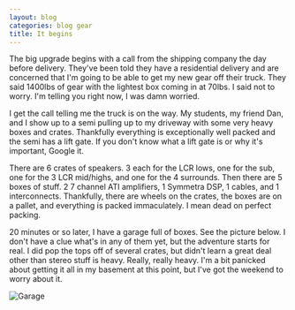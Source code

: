 ```yaml
---
layout: blog
categories: blog gear
title: It begins
---
```

The big upgrade begins with a call from the shipping company the day before delivery.  They've been told they have a residential delivery and are concerned that I'm going to be able to get my new gear off their truck.  They said 1400lbs of gear with the lightest box coming in at 70lbs.  I said not to worry.  I'm telling you right now, I was damn worried.

I get the call telling me the truck is on the way.  My students, my friend Dan, and I show up to a semi pulling up to my driveway with some very heavy boxes and crates.  Thankfully everything is exceptionally well packed and the semi has a lift gate.  If you don't know what a lift gate is or why it's important, Google it.

There are 6 crates of speakers.  3 each for the LCR lows, one for the sub, one for the 3 LCR mid/highs, and one for the 4 surrounds.  Then there are 5 boxes of stuff.  2 7 channel ATI amplifiers, 1 Symmetra DSP, 1 cables, and 1 interconnects. Thankfully, there are wheels on the crates, the boxes are on a pallet, and everything is packed immaculately.  I mean dead on perfect packing.

20 minutes or so later, I have a garage full of boxes.  See the picture below.  I don't have a clue what's in any of them yet, but the adventure starts for real.  I did pop the tops off of several crates, but didn't learn a great deal other than stereo stuff is heavy.  Really, really heavy.  I'm a bit panicked about getting it all in my basement at this point, but I've got the weekend to worry about it.

![Garage](http://perry.alexander.name/images/stereo-garage.jpg)

